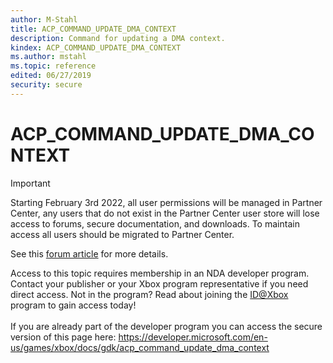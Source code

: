 ```yaml
---
author: M-Stahl
title: ACP_COMMAND_UPDATE_DMA_CONTEXT
description: Command for updating a DMA context.
kindex: ACP_COMMAND_UPDATE_DMA_CONTEXT
ms.author: mstahl
ms.topic: reference
edited: 06/27/2019
security: secure
---
```


# ACP_COMMAND_UPDATE_DMA_CONTEXT
> [!IMPORTANT]
> Starting February 3rd 2022, all user permissions will be managed in Partner Center, any users that do not exist in the Partner Center user store will lose access to forums, secure documentation, and downloads. To maintain access all users should be migrated to Partner Center. <p></p>See this <a href="https://forums.xboxlive.com/articles/132187/breaking-change-user-access-for-forums-secure-docu.html">forum article</a> for more details.  

 Access to this topic requires membership in an NDA developer program. Contact your publisher or your Xbox program representative if you need direct access. Not in the program? Read about joining the <a href="https://www.xbox.com/Developers/id">ID@Xbox</a> program to gain access today!  <br/><br/>If you are already part of the developer program you can access the secure version of this page here: <a target="_blank" href="https://developer.microsoft.com/en-us/games/xbox/docs/gdk/acp_command_update_dma_context">https://developer.microsoft.com/en-us/games/xbox/docs/gdk/acp_command_update_dma_context</a>